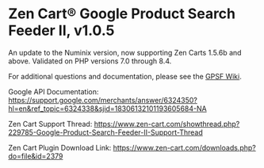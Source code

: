 # Zen Cart&reg; Google Product Search Feeder II, v1.0.5
An update to the Numinix version, now supporting Zen Carts 1.5.6b and above.  Validated on PHP versions 7.0 through 8.4.

For additional questions and documentation, please see the [GPSF Wiki](https://github.com/lat9/gpsf/wiki).

Google API Documentation: https://support.google.com/merchants/answer/6324350?hl=en&ref_topic=6324338&sjid=18306132101193605684-NA

Zen Cart Support Thread: https://www.zen-cart.com/showthread.php?229785-Google-Product-Search-Feeder-II-Support-Thread

Zen Cart Plugin Download Link: https://www.zen-cart.com/downloads.php?do=file&id=2379
